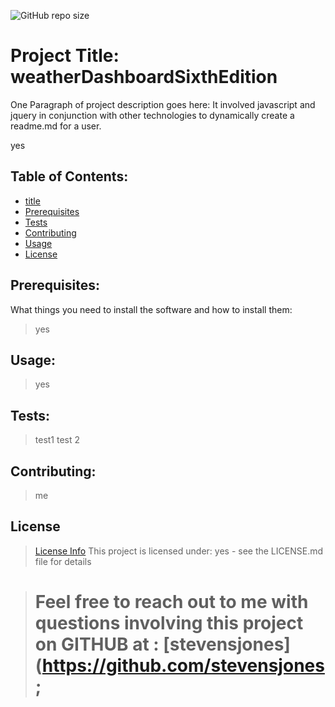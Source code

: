 
![GitHub repo size](https://img.shields.io/github/repo-size/stevensjones/weatherDashboardSixthEdition)

# Project Title: weatherDashboardSixthEdition
One Paragraph of project description goes here: It involved javascript and jquery in conjunction with other technologies to dynamically create a readme.md for a user.
    
yes
## Table of Contents:
- [title](#title)
- [Prerequisites](#Prerequisites)
- [Tests](#Tests)
- [Contributing](#Contributing)
- [Usage](#Usage) 
- [License](#License)

## Prerequisites:
What things you need to install the software and how to install them: 
> yes
    
## Usage:
> yes
    
## Tests:
> test1 test 2
    
## Contributing:
> me
    
## License
> [License Info](https://opensource.org/licenses/yes)
This project is licensed under: yes - see the LICENSE.md file for details

> # Feel free to reach out to me with questions involving this project on GITHUB at : [stevensjones] (https://github.com/stevensjones;
